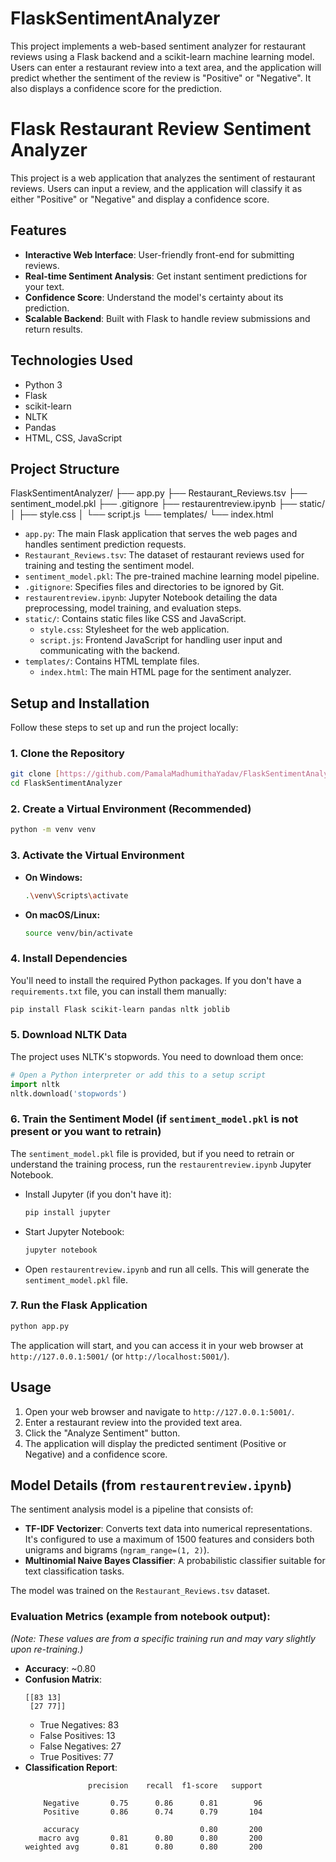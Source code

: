 # FlaskSentimentAnalyzer
This project implements a web-based sentiment analyzer for restaurant reviews using a Flask backend and a scikit-learn machine learning model. Users can enter a restaurant review into a text area, and the application will predict whether the sentiment of the review is "Positive" or "Negative". It also displays a confidence score for the prediction.



# Flask Restaurant Review Sentiment Analyzer

This project is a web application that analyzes the sentiment of restaurant reviews. Users can input a review, and the application will classify it as either "Positive" or "Negative" and display a confidence score.

## Features

* **Interactive Web Interface**: User-friendly front-end for submitting reviews.
* **Real-time Sentiment Analysis**: Get instant sentiment predictions for your text.
* **Confidence Score**: Understand the model's certainty about its prediction.
* **Scalable Backend**: Built with Flask to handle review submissions and return results.

## Technologies Used

* Python 3
* Flask
* scikit-learn
* NLTK
* Pandas
* HTML, CSS, JavaScript

## Project Structure

FlaskSentimentAnalyzer/
├── app.py
├── Restaurant\_Reviews.tsv
├── sentiment\_model.pkl
├── .gitignore
├── restaurentreview.ipynb
├── static/
│   ├── style.css
│   └── script.js
└── templates/
└── index.html



* `app.py`: The main Flask application that serves the web pages and handles sentiment prediction requests.
* `Restaurant_Reviews.tsv`: The dataset of restaurant reviews used for training and testing the sentiment model.
* `sentiment_model.pkl`: The pre-trained machine learning model pipeline.
* `.gitignore`: Specifies files and directories to be ignored by Git.
* `restaurentreview.ipynb`: Jupyter Notebook detailing the data preprocessing, model training, and evaluation steps.
* `static/`: Contains static files like CSS and JavaScript.
    * `style.css`: Stylesheet for the web application.
    * `script.js`: Frontend JavaScript for handling user input and communicating with the backend.
* `templates/`: Contains HTML template files.
    * `index.html`: The main HTML page for the sentiment analyzer.

## Setup and Installation

Follow these steps to set up and run the project locally:

### 1. Clone the Repository

```bash
git clone [https://github.com/PamalaMadhumithaYadav/FlaskSentimentAnalyzer](https://github.com/PamalaMadhumithaYadav/FlaskSentimentAnalyzer)
cd FlaskSentimentAnalyzer
````

### 2\. Create a Virtual Environment (Recommended)

```bash
python -m venv venv
```

### 3\. Activate the Virtual Environment

  * **On Windows:**
    ```bash
    .\venv\Scripts\activate
    ```
  * **On macOS/Linux:**
    ```bash
    source venv/bin/activate
    ```

### 4\. Install Dependencies

You'll need to install the required Python packages. If you don't have a `requirements.txt` file, you can install them manually:

```bash
pip install Flask scikit-learn pandas nltk joblib
```

### 5\. Download NLTK Data

The project uses NLTK's stopwords. You need to download them once:

```python
# Open a Python interpreter or add this to a setup script
import nltk
nltk.download('stopwords')
```

### 6\. Train the Sentiment Model (if `sentiment_model.pkl` is not present or you want to retrain)

The `sentiment_model.pkl` file is provided, but if you need to retrain or understand the training process, run the `restaurentreview.ipynb` Jupyter Notebook.

  * Install Jupyter (if you don't have it):
    ```bash
    pip install jupyter
    ```
  * Start Jupyter Notebook:
    ```bash
    jupyter notebook
    ```
  * Open `restaurentreview.ipynb` and run all cells. This will generate the `sentiment_model.pkl` file.

### 7\. Run the Flask Application

```bash
python app.py
```

The application will start, and you can access it in your web browser at `http://127.0.0.1:5001/` (or `http://localhost:5001/`).

## Usage

1.  Open your web browser and navigate to `http://127.0.0.1:5001/`.
2.  Enter a restaurant review into the provided text area.
3.  Click the "Analyze Sentiment" button.
4.  The application will display the predicted sentiment (Positive or Negative) and a confidence score.

## Model Details (from `restaurentreview.ipynb`)

The sentiment analysis model is a pipeline that consists of:

  * **TF-IDF Vectorizer**: Converts text data into numerical representations. It's configured to use a maximum of 1500 features and considers both unigrams and bigrams (`ngram_range=(1, 2)`).
  * **Multinomial Naive Bayes Classifier**: A probabilistic classifier suitable for text classification tasks.

The model was trained on the `Restaurant_Reviews.tsv` dataset.

### Evaluation Metrics (example from notebook output):

*(Note: These values are from a specific training run and may vary slightly upon re-training.)*

  * **Accuracy**: \~0.80
  * **Confusion Matrix**:
    ```
    [[83 13]
     [27 77]]
    ```
      * True Negatives: 83
      * False Positives: 13
      * False Negatives: 27
      * True Positives: 77
  * **Classification Report**:
    ```
                  precision    recall  f1-score   support

        Negative       0.75      0.86      0.81        96
        Positive       0.86      0.74      0.79       104

        accuracy                           0.80       200
       macro avg       0.81      0.80      0.80       200
    weighted avg       0.81      0.80      0.80       200
    ```

<!-- end list -->

```
```
